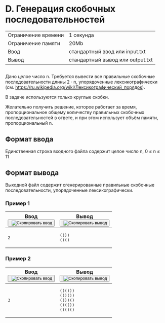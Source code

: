 <div class="problem__statement text" data-bem="{"problem__statement":{}}">
<div class="problem-statement">
   <div class="header">
      <h1 class="title">D. Генерация скобочных последовательностей</h1>
      <table>
         <tbody><tr class="time-limit">
            <td class="property-title">Ограничение времени</td>
            <td>1 секунда</td>
         </tr>
         <tr class="memory-limit">
            <td class="property-title">Ограничение памяти</td>
            <td>20Mb</td>
         </tr>
         <tr class="input-file">
            <td class="property-title">Ввод</td>
            <td colspan="1">стандартный ввод или input.txt</td>
         </tr>
         <tr class="output-file">
            <td class="property-title">Вывод</td>
            <td colspan="1">стандартный вывод или output.txt</td>
         </tr>
      </tbody></table>
   </div>
   <h2></h2>
   <div class="legend"><span style="">
         <p>Дано целое число <span class="tex-math-text">n</span>. Требуется вывести все правильные скобочные последовательности длины <span class="tex-math-text">2 ⋅ n</span>, упорядоченные лексикографически (см. <a href="https://ru.wikipedia.org/wiki/%D0%9B%D0%B5%D0%BA%D1%81%D0%B8%D0%BA%D0%BE%D0%B3%D1%80%D0%B0%D1%84%D0%B8%D1%87%D0%B5%D1%81%D0%BA%D0%B8%D0%B9_%D0%BF%D0%BE%D1%80%D1%8F%D0%B4%D0%BE%D0%BA">https://ru.wikipedia.org/wiki/Лексикографический_порядок</a>). 
         </p></span><p>В задаче используются только круглые скобки. </p>
      <p>Желательно получить решение, которое работает за время, пропорциональное общему количеству правильных скобочных последовательностей
         в ответе, и при этом использует объём памяти, пропорциональный <span class="tex-math-text">n</span>.
      </p>
   </div>
   <h2>Формат ввода</h2>
   <div class="input-specification"><span style="">
         <p>Единственная строка входного файла содержит целое число <span class="tex-math-text">n</span>, <span class="tex-math-text">0 ≤ n ≤ 11</span></p></span></div>
   <h2>Формат вывода</h2>
   <div class="output-specification"><span style="">
         <p>Выходной файл содержит сгенерированные правильные скобочные последовательности, упорядоченные лексикографически.</p></span></div>
   <h3>Пример 1</h3>
   <table class="sample-tests">
      <thead>
         <tr>
            <th>Ввод<div class="problem__copy-sample"><button class="button button_theme_pseudo button_size_s button_only-icon_yes problem__copy-button problem__copy-button_type_input i-bem" data-bem="{"button":{}}" role="button" type="button" title="Скопировать ввод"><span class="button__text"> <img class="image button__icon button__icon_role_copy" src="https://yastatic.net/lego/_/La6qi18Z8LwgnZdsAr1qy1GwCwo.gif" alt="Скопировать ввод"></span></button></div></th>
            <th>Вывод<div class="problem__copy-sample"><button class="button button_theme_pseudo button_size_s button_only-icon_yes problem__copy-button problem__copy-button_type_output i-bem" data-bem="{"button":{}}" role="button" type="button" title="Скопировать вывод"><span class="button__text"> <img class="image button__icon button__icon_role_copy" src="//yastatic.net/lego/_/La6qi18Z8LwgnZdsAr1qy1GwCwo.gif" alt="Скопировать вывод"></span></button></div></th>
         </tr>
      </thead>
      <tbody>
         <tr>
            <td><pre>2
</pre></td>
            <td><pre>(())
()()
</pre></td>
         </tr>
      </tbody>
   </table>
   <h3>Пример 2</h3>
   <table class="sample-tests">
      <thead>
         <tr>
            <th>Ввод<div class="problem__copy-sample"><button class="button button_theme_pseudo button_size_s button_only-icon_yes problem__copy-button problem__copy-button_type_input i-bem" data-bem="{"button":{}}" role="button" type="button" title="Скопировать ввод"><span class="button__text"> <img class="image button__icon button__icon_role_copy" src="//yastatic.net/lego/_/La6qi18Z8LwgnZdsAr1qy1GwCwo.gif" alt="Скопировать ввод"></span></button></div></th>
            <th>Вывод<div class="problem__copy-sample"><button class="button button_theme_pseudo button_size_s button_only-icon_yes problem__copy-button problem__copy-button_type_output i-bem" data-bem="{"button":{}}" role="button" type="button" title="Скопировать вывод"><span class="button__text"> <img class="image button__icon button__icon_role_copy" src="//yastatic.net/lego/_/La6qi18Z8LwgnZdsAr1qy1GwCwo.gif" alt="Скопировать вывод"></span></button></div></th>
         </tr>
      </thead>
      <tbody>
         <tr>
            <td><pre>3
</pre></td>
            <td><pre>((()))
(()())
(())()
()(())
()()()
</pre></td>
         </tr>
      </tbody>
   </table>
</div></div>
